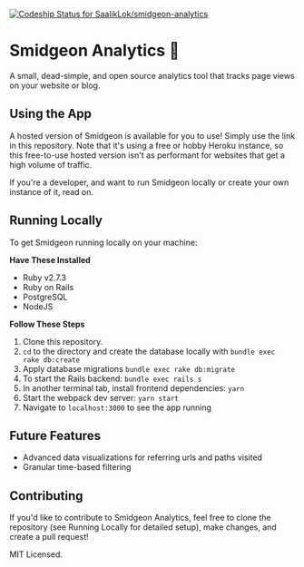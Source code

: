 [![Codeship Status for SaalikLok/smidgeon-analytics](https://app.codeship.com/projects/ba7db401-22c9-477a-9297-faabe91164ce/status?branch=main)](https://app.codeship.com/projects/443342)

# Smidgeon Analytics 🦜
A small, dead-simple, and open source analytics tool that tracks page views on your website or blog.

## Using the App
A hosted version of Smidgeon is available for you to use! Simply use the link in this repository. Note that it's using a free or hobby Heroku instance, so this free-to-use hosted version isn't as performant for websites that get a high volume of traffic.

If you're a developer, and want to run Smidgeon locally or create your own instance of it, read on.

## Running Locally
To get Smidgeon running locally on your machine:

**Have These Installed**
- Ruby v2.7.3
- Ruby on Rails
- PostgreSQL
- NodeJS

**Follow These Steps**

1. Clone this repository.
2. `cd` to the directory and create the database locally with `bundle exec rake db:create`
3. Apply database migrations `bundle exec rake db:migrate`
4. To start the Rails backend: `bundle exec rails s`
5. In another terminal tab, install frontend dependencies: `yarn`
6. Start the webpack dev server: `yarn start`
7. Navigate to `localhost:3000` to see the app running


## Future Features

- Advanced data visualizations for referring urls and paths visited
- Granular time-based filtering

## Contributing
If you'd like to contribute to Smidgeon Analytics, feel free to clone the repository (see Running Locally for detailed setup), make changes, and create a pull request!


MIT Licensed.
